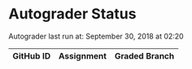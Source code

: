# Autograder Status
Autograder last run at: September 30, 2018 at 02:20

| GitHub ID | Assignment | Graded Branch |
|-----------|------------|---------------|
